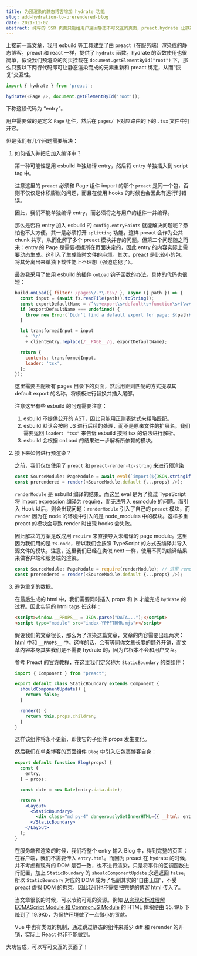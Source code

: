 ```yaml
---
title: 为预渲染的静态博客增加 hydrate 功能
slug: add-hydration-to-prerendered-blog
date: 2021-11-02
abstract: 纯粹的 SSR 页面只能给用户返回静态不可交互的页面，preact.hydrate 让静态页面重回可交互的怀抱。
---
```


上接前一篇文章，我用 esbuild 等工具建立了由 preact（在服务端）渲染成的静态博客。preact 和 react 一样，提供了 `hydrate` 函数。hydrate 的函数使用也很简单，假设我们预渲染的网页挂载在 `document.getElementById("root")` 下，那么只要以下两行代码即可让静态渲染而成的元素重新和 preact 绑定，从而“恢复”交互性。

```js
import { hydrate } from 'preact';

hydrate(<Page />, document.getElementById('root'));
```

下称这段代码为 “entry”。

用户需要做的是定义 `Page` 组件，然后在 `pages/` 下对应路由的下的 `.tsx` 文件中打开它。

但是我们有几个问题需要解决：

1. 如何插入并把它加入编译中？

    第一种可能性是用 esbuild 单独编译 entry，然后将 entry 单独插入到 script tag 中。

    注意这里的 `preact` 必须和 Page 组件 import 的那个 `preact` 是同一个包，否则不仅仅是体积膨胀的问题，而且在使用 hooks 的时候也会因此有运行时错误。

    因此，我们不能单独编译 entry，而必须将之与用户的组件一并编译。

    那么是否将 entry 加入 esbuild 的 `config.entryPoints` 就能解决问题呢？恐怕也不太方便。其一是必须打开 `splitting` 功能，这样 preact 会作为公共 chunk 共享，从而化解了多个 preact 模块并存的问题。但第二个问题随之而来：entry 的 Page 是需要根据所在页面决定的，因此 entry 的内容实际上需要动态生成。这引入了生成临时文件的麻烦。其次，preact 是比较小的包，将其分离出来单独下载性能上不理想（强迫症犯了）。

    最终我采用了使用 esbuild 的插件 `onLoad` 钩子函数的办法。具体的代码也很短：

    ```js
    build.onLoad({ filter: /pages\/.*\.tsx/ }, async ({ path }) => {
      const input = (await fs.readFile(path)).toString();
      const exportDefaultName = /^\s+export\s+default\s+function\s+(\w+)/m.exec(input)?.[1];
      if (exportDefaultName === undefined) {
        throw new Error(`Didn't find a default export for page: ${path}. Did you use 'export default function PageName() {}' to define the page component?`);
      }

      let transformedInput = input
        + '\n'
        + clientEntry.replace(/__PAGE__/g, exportDefaultName);

      return {
        contents: transformedInput,
        loader: 'tsx',
      };
    });
    ```

    这里需要匹配所有 pages 目录下的页面，然后用正则匹配的方式提取其 default export 的名称，将模板进行替换并插入尾部。

    注意这里有些 esbuild 的问题需要注意：

    1. esbuild 不提供公开的 AST，因此只能用正则表达式来粗略匹配。
    2. esbuild 默认会按照 JS 进行后续的处理，而不是原来文件的扩展名。我们需要返回 `loader: "tsx"` 来告诉 esbuild 按照 tsx 的语法进行解析。
    3. esbuild 会根据 onLoad 的结果进一步解析所依赖的模块。
  

2. 接下来如何进行预渲染？
   
    之前，我们仅仅使用了 `preact` 和 `preact-render-to-string` 来进行预渲染

    ```js
    const SourceModule: PageModule = await eval(`import(${JSON.stringify(renderModule)})`);
    const prerendered = render(<SourceModule.default {...props} />);
    ```

    `renderModule` 是 esbuild 编译的结果。而这里 eval 是为了绕过 TypeScript 将 import expression 编译为 require，而无法导入 esmodule 的问题。而引入 Hook 以后，则会出现问题：`renderModule` 引入了自己的 `preact` 模块，而 `render` 因为在 node 的环境中引入的是 node_modules 中的模块。这样多重 preact 的模块会导致 render 时出现 hooks 会失败。

    因此解决的方案是改成用 `require` 来直接导入未编译的 page module。这里因为我们用的是 `ts-node`，所以我们会按照 TypeScript 的方式去编译并导入源文件的模块。注意，这里我们已经在类似 next 一样，使用不同的编译结果来做客户端和服务端的渲染。

    ```js
    const SourceModule: PageModule = require(renderModule); // 这里 renderModule 改为了 module 的源文件。
    const prerendered = render(<SourceModule.default {...props} />);
    ```

3. 避免重复的数据。

    在最后生成的 html 中，我们需要同时插入 props 和 js 才能完成 `hydrate` 的过程。因此实际的 html tags 长这样：

    ```html
    <script>window.__PROPS__ = JSON.parse("DATA...");</script>
    <script type="module" src="index-YPPFTRMR.mjs"></script>
    ```

    假设我们的文章很长，那么为了渲染这篇文章，文章的内容需要出现两次：html 中和 `__PROPS__` 中。这样的话，会有等同你文章长度的额外开销，而文章内容本身其实我们是不需要 hydrate 的，因为它根本不会和用户交互。

    参考 Preact 的[官方教程](https://preactjs.com/guide/v10/external-dom-mutations)，在这里我们定义称为 `StaticBoundary` 的类组件：

    ```js
    import { Component } from "preact";

    export default class StaticBoundary extends Component {
      shouldComponentUpdate() {
        return false;
      }

      render() {
        return this.props.children;
      }
    }
    ```

    这样该组件将永不更新，即使它的子组件 props 发生变化。

    然后我们在单条博客的页面组件 `Blog` 中引入它包裹博客自身：


    ```jsx
    export default function Blog(props) {
      const {
        entry,
      } = props;

      const date = new Date(entry.data.date);

      return (
        <Layout>
          <StaticBoundary>
            <div class="md py-4" dangerouslySetInnerHTML={{ __html: entry.html! }} />
          </StaticBoundary>
        </Layout>
      );
    }
    ```

    在服务端预渲染的时候，我们将整个 entry 输入 Blog 中，得到完整的页面；在客户端，我们不需要传入 `entry.html`。而因为 preact 在 hydrate 的时候，并不考虑和现有的 DOM 是否一致，也不进行渲染，只是将事件的回调函数进行配置，加上 `StaticBoundary` 的 `shouldComponentUpdate` 永远返回 `false`，所以 `StaticBoundary` 对应的 DOM 成为了名副其实的“自由王国”，不受 preact 虚拟 DOM 的拘束，因此我们也不需要把完整的博客 html 传入了。

    当文章很长的时候，可以节约可观的资源。例如 [从实现和标准理解 ECMAScript Module 和 CommonJS Module](understanding-ecma-modules-and-commonjs-from-implementation-and-standards) 的 HTML 体积便由 35.4Kb 下降到了 19.9Kb，为保护环境做了一点微小的贡献。

    Vue 中也有类似的机制，通过跳过静态的组件来减少 diff 和 rerender 的开销，实际上 React 也非不能做到。

大功告成，可以写可交互的页面了！